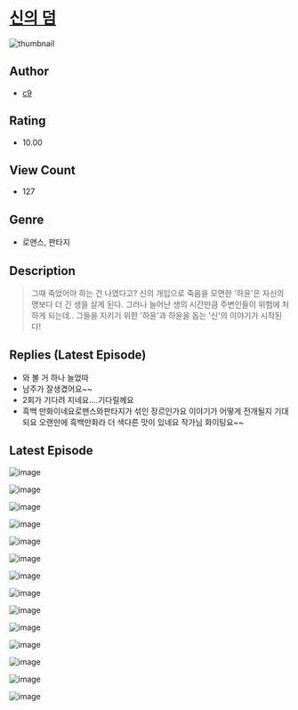 # [신의 덤](https://comic.naver.com/challenge/list?titleId=810756)
![thumbnail](https://image-comic.pstatic.net/user_contents_data/challenge_comic/2023/05/24/365187/upload_7221580698407298353_480x623.jpeg)

## Author
- [c9](https://comic.naver.com/artistTitle?id=365187)

## Rating
- 10.00

## View Count
- 127

## Genre
- 로맨스, 판타지

## Description
> 그때 죽었어야 하는 건 나였다고? 신의 개입으로 죽음을 모면한 '하윤'은 자신의 명보다 더 긴 생을 살게 된다. 그러나 늘어난 생의 시간만큼 주변인들이 위험에 처하게 되는데.. 그들을 지키기 위한 '하윤'과 하윤을 돕는 '신'의 이야기가 시작된다!

## Replies (Latest Episode)
- 와 볼 거 하나 늘었따
- 남주가 잘생겼어요~~
- 2회가 기다려 지네요....기다릴께요
- 흑백 만화이네요로맨스와판타지가 섞인 장르인가요 이야기가 어떻게 전개될지 기대되요 오랜만에 흑백만화라 더 색다른 맛이 있네요 작가님 화이팅요~~

## Latest Episode
![image](https://image-comic.pstatic.net/user_contents_data/challenge_comic/2023/05/24/365187/upload_7148677374537904996.jpeg)

![image](https://image-comic.pstatic.net/user_contents_data/challenge_comic/2023/05/24/365187/upload_4122028850386526775.jpeg)

![image](https://image-comic.pstatic.net/user_contents_data/challenge_comic/2023/05/24/365187/upload_3832954946952836658.jpeg)

![image](https://image-comic.pstatic.net/user_contents_data/challenge_comic/2023/05/24/365187/upload_7004331288184316515.jpeg)

![image](https://image-comic.pstatic.net/user_contents_data/challenge_comic/2023/05/24/365187/upload_3486455946919949366.jpeg)

![image](https://image-comic.pstatic.net/user_contents_data/challenge_comic/2023/05/24/365187/upload_3690191054325429601.jpeg)

![image](https://image-comic.pstatic.net/user_contents_data/challenge_comic/2023/05/24/365187/upload_3474587818409944376.jpeg)

![image](https://image-comic.pstatic.net/user_contents_data/challenge_comic/2023/05/24/365187/upload_3559030290820249397.jpeg)

![image](https://image-comic.pstatic.net/user_contents_data/challenge_comic/2023/05/24/365187/upload_3833233118361826358.jpeg)

![image](https://image-comic.pstatic.net/user_contents_data/challenge_comic/2023/05/24/365187/upload_7004614073240664374.jpeg)

![image](https://image-comic.pstatic.net/user_contents_data/challenge_comic/2023/05/24/365187/upload_3919883404939900772.jpeg)

![image](https://image-comic.pstatic.net/user_contents_data/challenge_comic/2023/05/24/365187/upload_4049355297137113396.jpeg)

![image](https://image-comic.pstatic.net/user_contents_data/challenge_comic/2023/05/24/365187/upload_4051050955228341047.jpeg)

![image](https://image-comic.pstatic.net/user_contents_data/challenge_comic/2023/05/24/365187/upload_3631699247632900661.jpeg)

